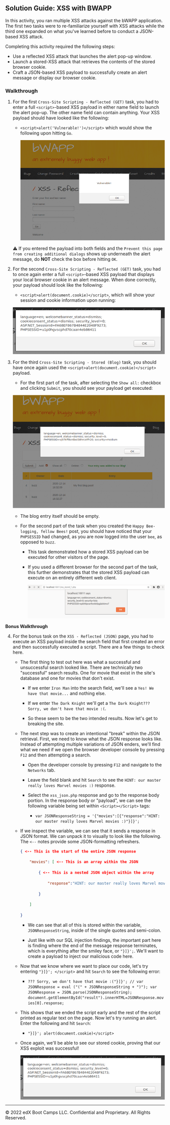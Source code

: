 ## Solution Guide: XSS with BWAPP 


In this activity, you ran multiple XSS attacks against the bWAPP application. The first two tasks were to re-familiarize yourself with XSS attacks while the third one expanded on what you've learned before to conduct a JSON-based XSS attack.

Completing this activity required the following steps:

- Use a reflected XSS attack that launches the alert pop-up window.
- Launch a stored-XSS attack that retrieves the contents of the stored browser cookie.
- Craft a JSON-based XSS payload to successfully create an alert message or display our browser cookie.

### Walkthrough

1. For the first `Cross-Site Scripting - Reflected (GET)` task, you had to enter a full `<script>`-based XSS payload in either name field to launch the alert pop-up. The other name field can contain anything. Your XSS payload should have looked like the following:

    - `<script>alert('Vulnerable!')</script>` which would show the following upon hitting `Go`.

      ![XSS Alert](./XSSAlert.png)

     :warning: If you entered the payload into both fields and the `Prevent this page from creating additional dialogs` shows up underneath the alert message, do **NOT** check the box before hitting `OK`.

2. For the second `Cross-Site Scripting - Reflected (GET)` task, you had to once again enter a full `<script>`-based XSS payload that displays your local browser cookie in an alert message. When done correctly, your payload should look like the following:

    - `<script>alert(document.cookie)</script>`, which will show your session and cookie information upon running:

     ![XSS Cookie](./XSSCookie.png)

3. For the third `Cross-Site Scripting - Stored (Blog)` task, you should have once again used the `<script>alert(document.cookie)</script>` payload.

    - For the first part of the task, after selecting the `Show all:` checkbox and clicking `Submit`, you should see your payload get executed:

     ![Stored XSS Cookie](./StoredXSSCookie.png)

      - The blog entry itself should be empty.

    - For the second part of the task when you created the `Happy Bee-logging, fellow Bees!` post, you should have noticed that your `PHPSESSID` had changed, as you are now logged into the user `bee`, as opposed to `buzz`.

      - This task demonstrated how a stored XSS payload can be executed for other visitors of the page.

      - If you used a different browser for the second part of the task, this further demonstrates that the stored XSS payload can execute on an entirely different web client.
      
        ![Stored XSS Cookie, Different Client](./StoredXSSCookie2.png)

**Bonus Walkthrough**

4. For the bonus task on the `XSS - Reflected (JSON)` page, you had to execute an XSS payload inside the search field that first created an error and then successfully executed a script. There are a few things to check here.

    - The first thing to test out here was what a successful and unsuccessful search looked like. There are technically two "successful" search results. One for movie that exist in the site's database and one for movies that don't exist.

        - If we enter `Iron Man` into the search field, we'll see a `Yes! We have that movie...` and nothing else.

        - If we enter `The Dark Knight` we'll get a `The Dark Knight??? Sorry, we don't have that movie :(`.

        - So these seem to be the two intended results. Now let's get to breaking the site.

    - The next step was to create an intentional "break" within the JSON retrieval. First, we need to know what the JSON response looks like. Instead of attempting multiple variations of JSON enders, we'll find what we need if we open the browser developer console by pressing `F12` and then attempting a search.

        - Open the developer console by pressing `F12` and navigate to the `Networks` tab.

        - Leave the field blank and hit `Search` to see the `HINT: our master really loves Marvel movies :)` response.

        -  Select the `xss_json.php` response and go to the response body portion. In the response body or "payload", we can see the following variable being set within `<Script></Script>` tags:

            - `var JSONResponseString = '{"movies":[{"response":"HINT: our master really loves Marvel movies :)"}]}';`

    - If we inspect the variable, we can see that it sends a response in JSON format. We can unpack it to visually to look like the following. The `<--` notes provide some JSON-formatting refreshers.

      ```JSON
      { <-- This is the start of the entire JSON response

          "movies": [ <-- This is an array within the JSON

              { <-- This is a nested JSON object within the array

                  "response":"HINT: our master really loves Marvel movies :)"

              }

          ]

      }
      ```

        - We can see that all of this is stored within the variable, `JSONResponseString`, inside of the single quotes and semi-colon.

        - Just like with our SQL injection findings, the important part here is finding where the end of the message response terminates, which is everything after the smiley face, or `"}]}';`. We'll want to create a payload to inject our malicious code here.

    - Now that we know where we want to place our code, let's try entering `"}]}'; </script>` and hit `Search` to see the following error:

        - `??? Sorry, we don't have that movie :("}]}'; // var JSONResponse = eval ("(" + JSONResponseString + ")"); var JSONResponse = JSON.parse(JSONResponseString); document.getElementById("result").innerHTML=JSONResponse.movies[0].response; `

    - This shows that we ended the script early and the rest of the script printed as regular text on the page. Now let's try running an alert. Enter the following and hit `Search`:

        - `"}]}'; alert(document.cookie)</script>`

    - Once again, we'll be able to see our stored cookie, proving that our XSS exploit was successful!

        ![XSS Cookie](./XSSCookie.png)

---

© 2022 edX Boot Camps LLC. Confidential and Proprietary. All Rights Reserved.    